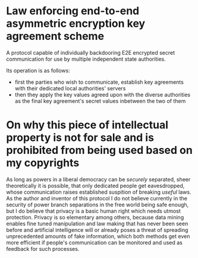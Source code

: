 # Law enforcing end-to-end asymmetric encryption key agreement scheme
A protocol capable of individually backdooring E2E encrypted secret communication for use by multiple independent state authorities.

Its operation is as follows:
* first the parties who wish to communicate, establish key agreements with their dedicated local authorities' servers
* then they apply the key values agreed upon with the diverse authorities as the final key agreement's secret values inbetween the two of them

# On why this piece of intellectual property is not for sale and is prohibited from being used based on my copyrights
As long as powers in a liberal democracy can be _securely_ separated, sheer theoretically it is possible, that only dedicated people get eavesdropped, whose communication raises established suspition of breaking _useful_ laws. As the author and inventor of this protocol I do not believe currently in the security of power branch separations in the free world being safe enough, but I do believe that privacy is a basic human right which needs utmost protection. Privacy is so elementary among others, because data mining enables fine tuned manipulation and law making that has never been seen before and artificial intelligence will or already poses a threat of spreading unprecedented amounts of fake information, which both methods get even more efficient if people's communication can be monitored and used as feedback for such processes.

